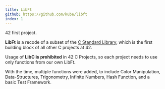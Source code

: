 ```yaml
---
title: LibFt
github: https://github.com/kube/libft
index: 1
---
```


42 first project.

**LibFt** is a recode of a subset of the [C Standard Library](https://en.wikipedia.org/wiki/C_standard_library), which is the first building block of all other C projects at 42.

Usage of **LibC is prohibited** in 42 C Projects, so each project needs to use only functions from our own LibFt.

With the time, multiple functions were added, to include Color Manipulation, Data-Structures, Trigonometry, Infinite Numbers, Hash Function, and a basic Test Framework.
